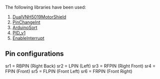 The following libraries have been used:
1. [DualVNH5019MotorShield](https://github.com/pololu/dual-vnh5019-motor-shield)
2. [PinChangeInt](https://github.com/GreyGnome/PinChangeInt)
3. [ArduinoSort](https://github.com/emilv/ArduinoSort)
4. [PID_v1](https://github.com/br3ttb/Arduino-PID-Library)
5. [EnableInterrupt](https://github.com/GreyGnome/EnableInterrupt)

## Pin configurations

sr1 = RBPIN (Right Back)
sr2 = LPIN (Left)
sr3 = RFPIN (Right Front)
sr4 = FPIN (Front)
sr5 = FLPIN (Front Left)
sr6 = FRPIN (Front Right)